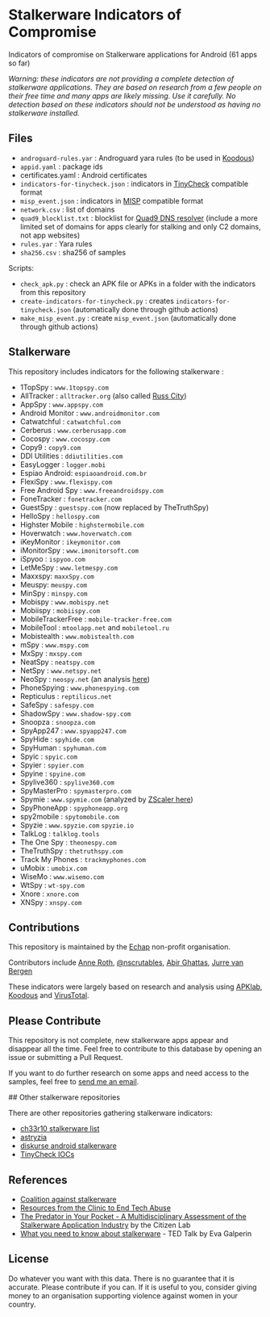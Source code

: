# Stalkerware Indicators of Compromise

Indicators of compromise on Stalkerware applications for Android (61 apps so far)

_Warning: these indicators are not providing a complete detection of stalkerware applications. They are based on research from a few people on their free time and many apps are likely missing. Use it carefully. No detection based on these indicators should not be understood as having no stalkerware installed._

## Files

* `androguard-rules.yar` : Androguard yara rules (to be used in [Koodous](https://koodous.com/))
* `appid.yaml` : package ids
* certificates.yaml : Android certificates
* `indicators-for-tinycheck.json` : indicators in [TinyCheck](https://github.com/KasperskyLab/TinyCheck) compatible format
* `misp_event.json` : indicators in [MISP](https://www.misp-project.org/) compatible format
* `network.csv` : list of domains
* `quad9_blocklist.txt` : blocklist for [Quad9 DNS resolver](https://www.quad9.net/) (include a more limited set of domains for apps clearly for stalking and only C2 domains, not app websites)
* `rules.yar` : Yara rules
* `sha256.csv` : sha256 of samples

Scripts:
* `check_apk.py` : check an APK file or APKs in a folder with the indicators from this repository
* `create-indicators-for-tinycheck.py` : creates `indicators-for-tinycheck.json` (automatically done through github actions)
* `make_misp_event.py` : create `misp_event.json` (automatically done through github actions)

## Stalkerware

This repository includes indicators for the following stalkerware :

* 1TopSpy : `www.1topspy.com`
* AllTracker : `alltracker.org` (also called [Russ City](https://www.zscaler.com/blogs/security-research/new-wave-stalkerware-apps))
* AppSpy : `www.appspy.com`
* Android Monitor : `www.androidmonitor.com`
* Catwatchful : `catwatchful.com`
* Cerberus : `www.cerberusapp.com`
* Cocospy : `www.cocospy.com`
* Copy9 : `copy9.com`
* DDI Utilities : `ddiutilities.com`
* EasyLogger : `logger.mobi`
* Espiao Android: `espiaoandroid.com.br`
* FlexiSpy : `www.flexispy.com`
* Free Android Spy : `www.freeandroidspy.com`
* FoneTracker : `fonetracker.com`
* GuestSpy : `guestspy.com` (now replaced by TheTruthSpy)
* HelloSpy : `hellospy.com`
* Highster Mobile : `highstermobile.com`
* Hoverwatch : `www.hoverwatch.com`
* iKeyMonitor : `ikeymonitor.com`
* iMonitorSpy : `www.imonitorsoft.com`
* iSpyoo : `ispyoo.com`
* LetMeSpy : `www.letmespy.com`
* Maxxspy: `maxxSpy.com`
* Meuspy: `meuspy.com`
* MinSpy : `minspy.com`
* Mobispy : `www.mobispy.net`
* Mobiispy : `mobiispy.com`
* MobileTrackerFree : `mobile-tracker-free.com`
* MobileTool : `mtoolapp.net` and `mobiletool.ru`
* Mobistealth : `www.mobistealth.com`
* mSpy : `www.mspy.com`
* MxSpy : `mxspy.com`
* NeatSpy : `neatspy.com`
* NetSpy : `www.netspy.net`
* NeoSpy : `neospy.net` (an analysis [here](https://www.zscaler.com/blogs/security-research/spyware-presence-enterprise-networks))
* PhoneSpying : `www.phonespying.com`
* Repticulus : `reptilicus.net`
* SafeSpy : `safespy.com`
* ShadowSpy : `www.shadow-spy.com`
* Snoopza : `snoopza.com`
* SpyApp247 : `www.spyapp247.com`
* SpyHide : `spyhide.com`
* SpyHuman : `spyhuman.com`
* Spyic : `spyic.com`
* Spyier : `spyier.com`
* Spyine : `spyine.com`
* Spylive360 : `spylive360.com`
* SpyMasterPro : `spymasterpro.com`
* Spymie : `www.spymie.com` (analyzed by [ZScaler here](https://www.zscaler.com/blogs/research/why-you-shouldnt-trust-safe-spying-apps))
* SpyPhoneApp : `spyphoneapp.org`
* spy2mobile : `spytomobile.com`
* Spyzie : `www.spyzie.com` `spyzie.io`
* TalkLog : `talklog.tools`
* The One Spy : `theonespy.com`
* TheTruthSpy : `thetruthspy.com`
* Track My Phones : `trackmyphones.com`
* uMobix : `umobix.com`
* WiseMo : `www.wisemo.com`
* WtSpy : `wt-spy.com`
* Xnore : `xnore.com`
* XNSpy : `xnspy.com`

## Contributions

This repository is maintained by the [Echap](https://echap.eu.org/) non-profit organisation.

Contributors include [Anne Roth](https://twitter.com/annalist), [@nscrutables](https://twitter.com/nscrutables), [Abir Ghattas](https://twitter.com/AbirGhattas), [Jurre van Bergen](https://twitter.com/DrWhax)

These indicators were largely based on research and analysis using [APKlab](https://www.apklab.io/), [Koodous](https://koodous.com/) and [VirusTotal](https://www.virustotal.com/).

## Please Contribute

This repository is not complete, new stalkerware apps appear and disappear all the time. Feel free to contribute to this database by opening an issue or submitting a Pull Request.

If you want to do further research on some apps and need access to the samples, feel free to [send me an email](https://www.randhome.io/contact/).

## Other stalkerware repositories

There are other repositories gathering stalkerware indicators:
* [ch33r10 stalkerware list](https://github.com/ch33r10/Stalkerware/tree/master/IOCs)
* [astryzia](https://github.com/astryzia/stalkerware-urls)
* [diskurse android stalkerware](https://github.com/diskurse/android-stalkerware)
* [TinyCheck IOCs](https://github.com/KasperskyLab/TinyCheck/blob/main/assets/iocs.json)

## References

* [Coalition against stalkerware](https://stopstalkerware.org/)
* [Resources from the Clinic to End Tech Abuse](https://www.ceta.tech.cornell.edu/resources)
* [The Predator in Your Pocket - A Multidisciplinary Assessment of the Stalkerware Application Industry](https://citizenlab.ca/2019/06/the-predator-in-your-pocket-a-multidisciplinary-assessment-of-the-stalkerware-application-industry/) by the Citizen Lab
* [What you need to know about stalkerware](https://www.ted.com/talks/eva_galperin_what_you_need_to_know_about_stalkerware/transcript?language=en) - TED Talk by Eva Galperin


## License

Do whatever you want with this data. There is no guarantee that it is accurate. Please contribute if you can. If it is useful to you, consider giving money to an organisation supporting violence against women in your country.
